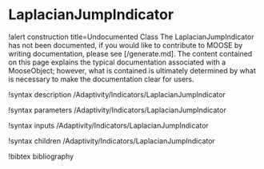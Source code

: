 <!-- MOOSE Documentation Stub: Remove this when content is added. -->

# LaplacianJumpIndicator

!alert construction title=Undocumented Class
The LaplacianJumpIndicator has not been documented, if you would like to contribute to MOOSE by
writing documentation, please see [/generate.md]. The content contained on this page explains
the typical documentation associated with a MooseObject; however, what is contained is ultimately
determined by what is necessary to make the documentation clear for users.

!syntax description /Adaptivity/Indicators/LaplacianJumpIndicator

!syntax parameters /Adaptivity/Indicators/LaplacianJumpIndicator

!syntax inputs /Adaptivity/Indicators/LaplacianJumpIndicator

!syntax children /Adaptivity/Indicators/LaplacianJumpIndicator

!bibtex bibliography
